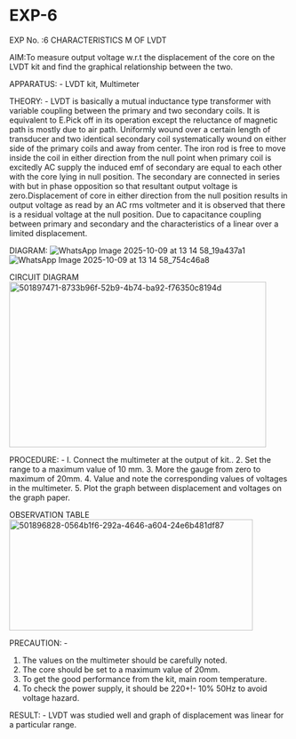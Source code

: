 # EXP-6
EXP No. :6 			CHARACTERISTICS M OF LVDT

AIM:To measure output voltage w.r.t the displacement of the core on the LVDT kit and
find the graphical relationship between the two.

APPARATUS: - LVDT kit, Multimeter

THEORY: - LVDT is basically a mutual inductance type transformer with variable coupling between the primary and two secondary coils. It is equivalent to E.Pick off in its operation except the reluctance of magnetic path is mostly due to air path. Uniformly wound over a certain length of transducer and two identical secondary coil systematically wound on either side of the primary coils and away from center. The iron rod is free to move inside the coil in either direction from the null point when primary coil is excitedly AC supply the induced emf of secondary are equal to each other with the core lying in null position. The secondary are connected in series with but in phase opposition so that resultant output voltage is zero.Displacement of core in either direction from the null position results in output voltage as read by an AC rms voltmeter and it is observed that there is a residual voltage at the null position. Due to capacitance coupling between primary and secondary and the characteristics of a linear over a limited  displacement.

DIAGRAM:
![WhatsApp Image 2025-10-09 at 13 14 58_19a437a1](https://github.com/user-attachments/assets/7a9a401d-a9a6-413e-a80f-2ad3878a1401)
![WhatsApp Image 2025-10-09 at 13 14 58_754c46a8](https://github.com/user-attachments/assets/d50a6053-c80e-4b27-aff4-79d6b4287619)


CIRCUIT DIAGRAM
<img width="462" height="298" alt="501897471-8733b96f-52b9-4b74-ba92-f76350c8194d" src="https://github.com/user-attachments/assets/cdb93456-b1c9-451f-b9b1-7b5fd60a93e1" />

PROCEDURE: -
I. Connect the multimeter at the output of kit..
2. Set the range to a maximum value of 10 mm.
3. More the gauge from zero to maximum of 20mm.
4. Value and note the corresponding values of voltages in the multimeter.
5. Plot the graph between displacement and voltages on the graph paper.


OBSERVATION TABLE
<img width="438" height="200" alt="501896828-0564b1f6-292a-4646-a604-24e6b481df87" src="https://github.com/user-attachments/assets/24ccc691-071d-4694-b302-7645aba128c2" />

PRECAUTION: -
1. The values on the multimeter should be carefully noted.
2. The core should be set to a maximum value of 20mm.
3. To get the good performance from the kit, main room temperature.
4. To check the power supply, it should be 220+!- 10% 50Hz to avoid voltage hazard.

RESULT: - LVDT was studied well and graph of displacement was linear for a particular range.
